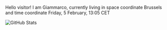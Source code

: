 Hello visitor! I am Giammarco, currently living in space coordinate Brussels and time coordinate Friday, 5 February, 13:05 CET

![GitHub Stats](https://github-readme-stats.vercel.app/api?username=grcasanova)
